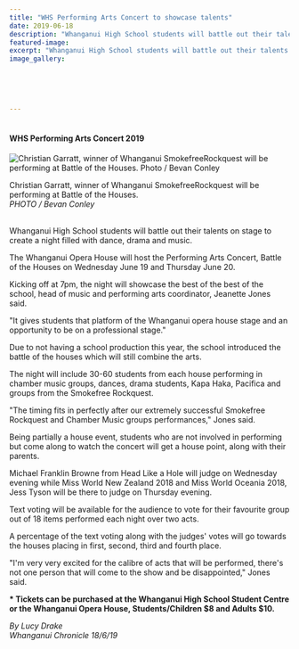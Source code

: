 ```yaml
---
title: "WHS Performing Arts Concert to showcase talents"
date: 2019-06-18
description: "Whanganui High School students will battle out their talents on stage to create a night filled with dance, drama and music..."
featured-image: 
excerpt: "Whanganui High School students will battle out their talents on stage to create a night filled with dance, drama and music."
image_gallery:
	
	
	
	
	
---
```


<h4>&nbsp;<br />WHS Performing Arts Concert 2019</h4>
<p><img src="https://www.nzherald.co.nz/resizer/qNIP7e_solk7gRTt811WSA1g6r4=/620x349/smart/filters:quality(70)/arc-anglerfish-syd-prod-nzme.s3.amazonaws.com/public/TNKCWVRIIFBPBPNZ5XJ6WMV5Q4.jpg" alt="Christian Garratt, winner of Whanganui SmokefreeRockquest will be performing at Battle of the Houses. Photo / Bevan Conley" /></p>
<p><span>Christian Garratt, winner of Whanganui SmokefreeRockquest will be performing at Battle of the Houses. <br /><em>PHOTO / Bevan Conley</em></span></p>
<p><br />Whanganui High School students will battle out their talents on stage to create a night filled with dance, drama and music.</p>
<p>The Whanganui Opera House will host the Performing Arts Concert, Battle of the Houses on Wednesday June 19 and Thursday June 20.</p>
<p>Kicking off at 7pm, the night will showcase the best of the best of the school, head of music and performing arts coordinator, Jeanette Jones said.</p>
<p>"It gives students that platform of the Whanganui opera house stage and an opportunity to be on a professional stage."</p>
<p>Due to not having a school production this year, the school introduced the battle of the houses which will still combine the arts.</p>
<p>The night will include 30-60 students from each house performing in chamber music groups, dances, drama students, Kapa Haka, Pacifica and groups from the Smokefree Rockquest.</p>
<p>"The timing fits in perfectly after our extremely successful Smokefree Rockquest and Chamber Music groups performances," Jones said.</p>
<p>Being partially a house event, students who are not involved in performing but come along to watch the concert will get a house point, along with their parents.</p>
<p>Michael Franklin Browne from Head Like a Hole will judge on Wednesday evening while Miss World New Zealand 2018 and Miss World Oceania 2018, Jess Tyson will be there to judge on Thursday evening.</p>
<p>Text voting will be available for the audience to vote for their favourite group out of 18 items performed each night over two acts.</p>
<p>A percentage of the text voting along with the judges' votes will go towards the houses placing in first, second, third and fourth place.</p>
<p>"I'm very very excited for the calibre of acts that will be performed, there's not one person that will come to the show and be disappointed," Jones said.</p>
<p><strong>* Tickets can be purchased at the Whanganui High School Student Centre or the Whanganui Opera House, Students/Children $8 and Adults $10.</strong></p>
<p><span><em>By Lucy Drake<br />Whanganui Chronicle 18/6/19</em></span></p>


